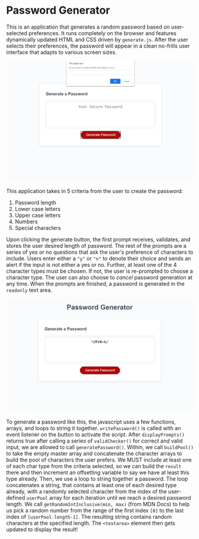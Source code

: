 # Password Generator

This is an application that generates a random password based on user-selected preferences. It runs completely on the browser and features dynamically updated HTML and CSS driven by `generate.js`. After the user selects their preferences, the password will appear in a clean no-frills user interface that adapts to various screen sizes.

![Password prompt](/assets/images/password_gen_prompt_clean.PNG?raw=true "A Password Prompt")

This application takes in 5 criteria from the user to create the password:

1. Password length
1. Lower case letters
1. Upper case letters
1. Numbers
1. Special characters

Upon clicking the generate button, the first prompt receives, validates, and stores the user desired length of password. The rest of the prompts are a series of yes or no questions that ask the user's preference of characters to include. Users enter either a `"y"` or `"n"` to denote their choice and sends an alert if the input is not either a yes or no. Further, at least one of the 4 character types must be chosen. If not, the user is re-prompted to choose a character type. The user can also choose to _cancel_ password generation at any time. When the prompts are finished, a password is generated in the `readonly` text area.

![Password generated](/assets/images/password_gen_result.PNG?raw=true "Example of a random password")

To generate a password like this, the javascript uses a few functions, arrays, and loops to string it together. `writePassword()` is called with an event listener on the button to activate the script. After `displayPrompts()` returns true after calling a series of `validChecker()` for correct and valid input, we are allowed to call `generatePassword()`. Within, we call `buildPool()` to take the empty master array and concatenate the character arrays to build the pool of characters the user prefers. We MUST include at least one of each char type from the criteria selected, so we can build the `result` there and then increment an offsetting variable to say we have at least this type already. Then, we use a loop to string together a password. The loop concatenates a string, that contains at least one of each desired type already, with a randomly selected character from the index of the user-defined `userPool` array for each iteration until we reach a desired password length. We call `getRandomIntInclusive(min, max)` (from MDN Docs) to help us pick a random number from the range of the first index `[0]` to the last index of `[userPool.length-1]`. The resulting string contains random characters at the specified length. The `<textarea>` element then gets updated to display the result!
